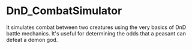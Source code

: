 # DnD_CombatSimulator
It simulates combat between two creatures using the very basics of DnD battle mechanics. It's useful for determining the odds that a peasant can defeat a demon god.
